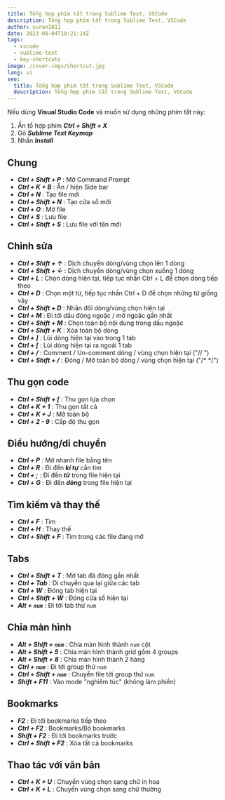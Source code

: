 ```yaml
---
title: Tổng hợp phím tắt trong Sublime Text, VSCode
description: Tổng hợp phím tắt trong Sublime Text, VSCode
author: yuran1811
date: 2023-08-04T10:21:14Z
tags:
  - vscode
  - sublime-text
  - key-shortcuts
image: /cover-imgs/shortcut.jpg
lang: vi
seo:
  title: Tổng hợp phím tắt trong Sublime Text, VSCode
  description: Tổng hợp phím tắt trong Sublime Text, VSCode
---
```


Nếu dùng **Visual Studio Code** và muốn sử dụng những phím tắt này:

1. Ấn tổ hợp phím ***Ctrl + Shift + X***
2. Gõ ***Sublime Text Keymap***
3. Nhấn ***Install***

## Chung

- ***Ctrl + Shift + P*** : Mở Command Prompt
- ***Ctrl + K + B*** : Ẩn / hiện Side bar
- ***Ctrl + N*** : Tạo file mới
- ***Ctrl + Shift + N*** : Tạo cửa sổ mới
- ***Ctrl + O*** : Mở file
- ***Ctrl + S*** : Lưu file
- ***Ctrl + Shift + S*** : Lưu file với tên mới

## Chỉnh sửa

- ***Ctrl + Shift + ↑*** : Dịch chuyển dòng/vùng chọn lên 1 dòng
- ***Ctrl + Shift + ↓*** : Dịch chuyển dòng/vùng chọn xuống 1 dòng
- ***Ctrl + L*** : Chọn dòng hiện tại, tiếp tục nhấn Ctrl + L để chọn dòng tiếp theo
- ***Ctrl + D*** : Chọn một từ, tiếp tục nhấn Ctrl + D để chọn những từ giống vậy
- ***Ctrl + Shift + D*** : Nhân đôi dòng/vùng chọn hiện tại
- ***Ctrl + M*** : Đi tới dấu đóng ngoặc / mở ngoặc gần nhất
- ***Ctrl + Shift + M*** : Chọn toàn bộ nội dung trong dấu ngoặc
- ***Ctrl + Shift + K*** : Xóa toàn bộ dòng
- ***Ctrl + ]*** : Lùi dòng hiện tại vào trong 1 tab
- ***Ctrl + \[*** : Lùi dòng hiện tại ra ngoài 1 tab
- ***Ctrl + /*** : Comment / Un-comment dòng / vùng chọn hiện tại ("// ")
- ***Ctrl + Shift + /*** : Đóng / Mở toàn bộ dòng / vùng chọn hiện tại ("/\* \*/")

## Thu gọn code

- ***Ctrl + Shift + \[*** : Thu gọn lựa chọn
- ***Ctrl + K + 1*** : Thu gọn tất cả
- ***Ctrl + K + J*** : Mở toàn bộ
- ***Ctrl + 2 - 9*** : Cấp độ thu gọn

## Điều hướng/di chuyển

- ***Ctrl + P*** : Mở nhanh file bằng tên
- ***Ctrl + R*** : Đi đến ***kí tự*** cần tìm
- ***Ctrl + ;*** : Đi đến ***từ*** trong file hiện tại
- ***Ctrl + G*** : Đi đến ***dòng*** trong file hiện tại

## Tìm kiếm và thay thế

- ***Ctrl + F*** : Tìm
- ***Ctrl + H*** : Thay thế
- ***Ctrl + Shift + F*** : Tìm trong các file đang mở

## Tabs

- ***Ctrl + Shift + T*** : Mở tab đã đóng gần nhất
- ***Ctrl + Tab*** : Di chuyển qua lại giữa các tab
- ***Ctrl + W*** : Đóng tab hiện tại
- ***Ctrl + Shift + W*** : Đóng cửa sổ hiện tại
- ***Alt + `num`*** : Đi tới tab thứ `num`

## Chia màn hình

- ***Alt + Shift + `num`*** : Chia màn hình thành `num` cột
- ***Alt + Shift + 5*** : Chia màn hình thành grid gồm 4 groups
- ***Alt + Shift + 8*** : Chia màn hình thành 2 hàng
- ***Ctrl + `num`*** : Đi tới group thứ `num`
- ***Ctrl + Shift + `num`*** : Chuyển file tới group thứ `num`
- ***Shift + F11*** : Vào mode "nghiêm túc" (không làm phiền)

## Bookmarks

- ***F2*** : Đi tới bookmarks tiếp theo
- ***Ctrl + F2*** : Bookmarks/Bỏ bookmarks
- ***Shift + F2*** : Đi tới bookmarks trước
- ***Ctrl + Shift + F2*** : Xóa tất cả bookmarks

## Thao tác với văn bản

- ***Ctrl + K + U*** : Chuyển vùng chọn sang chữ in hoa
- ***Ctrl + K + L*** : Chuyển vùng chọn sang chữ thường
